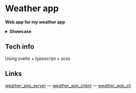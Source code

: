 # Weather app

**Web app for my weather app**

<details>
<summary><strong>Showcase</strong></summary>

Main

![image1](./.github/assets/image1.png)

Menu

![image2](./.github/assets/image2.png)
</details>

## Tech info

Using svelte + typescript + scss

## Links

<div align="left">

[weather_app_server](https://github.com/MichalUSER/weather_app_server)
— [weather_app_client](https://github.com/MichalUSER/weather_app_client)
— [weather_app_cli](https://github.com/MichalUSER/weather_app_cli)

</div>
